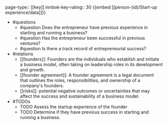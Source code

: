 page-type:: [[key]]
innbok-key-rating:: 30
{{embed [[person-(id)/Start-up experience/data]]}}
- #questions
  - #question Does the entrepreneur have previous experience in starting and running a business?
  - #question Has the entrepreneur been successful in previous ventures?
  - #question Is there a track record of entrepreneurial success?
- #relations
  - [[founders]]: Founders are the individuals who establish and initiate a business model, often taking on leadership roles in its development and growth.
  - [[founder agreement]]: A founder agreement is a legal document that outlines the roles, responsibilities, and ownership of a company's founders.
  - [[risks]]: potential negative outcomes or uncertainties that may affect the success and sustainability of a business model.
- #TODOs
  - TODO Assess the startup experience of the founder
  - TODO  Determine if they have previous success in starting and running a business.



